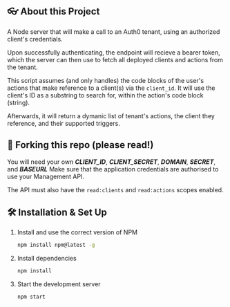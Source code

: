 ##  👓 About this Project
A Node server that will make a call to an Auth0 tenant, using an authorized client's credentials. 

Upon successfully authenticating, the endpoint will recieve a bearer token, which the server can then use to fetch all deployed clients and actions from the tenant.

This script assumes (and only handles) the code blocks of the user's actions that make reference to a client(s) via the `client_id`. It will use the client's ID as a substring to search for, within the action's code block (string).

Afterwards, it will return a dymanic list of tenant's actions, the client they reference, and their supported triggers.

## 🚨 Forking this repo (please read!)

You will need your own _**CLIENT_ID**_, _**CLIENT_SECRET**_, _**DOMAIN**_, _**SECRET**_, and _**BASEURL**_
Make sure that the application credentials are authorised to use your Management API.

The API must also have the `read:clients` and `read:actions` scopes enabled.


## 🛠 Installation & Set Up

1. Install and use the correct version of NPM

   ```sh
   npm install npm@latest -g
   ```

2. Install dependencies

   ```sh
   npm install
   ```

3. Start the development server

   ```sh
   npm start